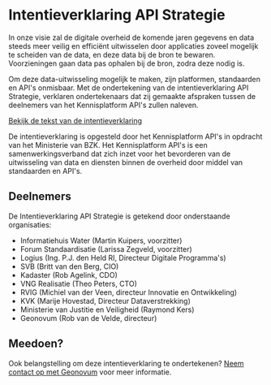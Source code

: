 # Intentieverklaring API Strategie

In onze visie zal de digitale overheid de komende jaren gegevens en data steeds meer veilig en efficiënt uitwisselen door applicaties zoveel mogelijk te scheiden van de data, en deze data bij de bron te bewaren. Voorzieningen gaan data pas ophalen bij de bron, zodra deze nodig is.

Om deze data-uitwisseling mogelijk te maken, zijn platformen, standaarden en API's onmisbaar. Met de ondertekening van de intentieverklaring API Strategie, verklaren ondertekenaars dat zij gemaakte afspraken tussen de deelnemers van het Kennisplatform API's zullen naleven.

[Bekijk de tekst van de intentieverklaring](https://docs.geostandaarden.nl/api/API-Strategie/#intentieverklaring-api-strategie)

De intentieverklaring is opgesteld door het Kennisplatform API's in opdracht van het Ministerie van BZK. Het Kennisplatform API's is een samenwerkingsverband dat zich inzet voor het bevorderen van de uitwisseling van data en diensten binnen de overheid door middel van standaarden en API's.

## Deelnemers

De Intentieverklaring API Strategie is getekend door onderstaande organisaties:

- Informatiehuis Water (Martin Kuipers, voorzitter)
- Forum Standaardisatie (Larissa Zegveld, voorzitter)
- Logius (Ing. P.J. den Held RI, Directeur Digitale Programma's)
- SVB (Britt van den Berg, CIO)
- Kadaster (Rob Agelink, CDO)
- VNG Realisatie (Theo Peters, CTO)
- RVIG (Michiel van der Veen, directeur Innovatie en Ontwikkeling)
- KVK (Marije Hovestad, Directeur Dataverstrekking)
- Ministerie van Justitie en Veiligheid (Raymond Kers)
- Geonovum (Rob van de Velde, directeur)

## Meedoen?

Ook belangstelling om deze intentieverklaring te ondertekenen? [Neem contact op met Geonovum](mailto:f.terpstra@geonovum.nl) voor meer informatie.
